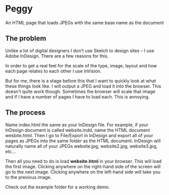 # Peggy
An HTML page that loads JPEGs with the same base name as the document

## The problem
Unlike a lot of digital designers I donʻt use Sketch to design sites – I use Adobe InDesign. There are a few reasons for this. 

In order to get a real feel for the scale of the type, image, layout and how each page relates to each other I use InVision.

But for me, there is a stage before this that I want to quickly look at what these things look like. <!-- For me InVision is for close to first draft.--> I will output a JPEG and load it into the browser. This doesn't quite work though. Sometimes the browser will scale that image and if I have a number of pages I have to load each. This is annoying.

## The process
Name index.html the same as your InDesign file. For example, if your InDesign document is called website.indd, name the HTML document wesbite.html. Then I go to File/Export in InDesign and export all of your pages as JPEGs into the same folder as the HTML document. InDesign will naturally name all of your JPEGs website.jpg, website2.jpg, website3.jpg, etc...

Then all you need to do is load **website.html** in your browser. This will load the first image. Clicking anywhere on the right-hand side of the screen will go to the next image. Clicking anywhere on the left-hand side will take you to the previous image.

Check out the example folder for a working demo.
